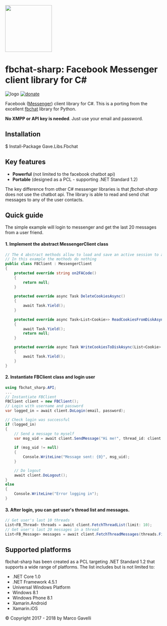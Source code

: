 <img src="https://github.com/gave92/fbchat-sharp/blob/master/fbchat-icon.png?raw=true" width="150" />

# fbchat-sharp: Facebook Messenger client library for C#

![logo](https://img.shields.io/badge/license-BSD-blue.svg)&nbsp;[![donate](https://img.shields.io/badge/Donate-PayPal-green.svg)](https://www.paypal.me/gave92)

Facebook ([Messenger](https://www.messenger.com/)) client library for C#. This is a porting from the excellent [fbchat](https://github.com/carpedm20/fbchat) library for Python.

**No XMPP or API key is needed**. Just use your email and password.

## Installation

$ Install-Package Gave.Libs.Fbchat

## Key features
* **Powerful** (not limited to the facebook chatbot api)
* **Portable** (designed as a PCL - supporting .NET Standard 1.2)

The key difference from other C# messenger libraries is that *fbchat-sharp* does not use the chatbot api. The library is able to read and send chat messages to any of the user contacts.

## Quick guide

The simple example will login to messenger and get the last 20 messages from a user friend.

#### 1. Implement the abstract MessengerClient class

```cs
// The 4 abstract methods allow to load and save an active session to avoid logging in every time and to provide the 2FA code if requested
// In this example the mothods do nothing
public class FBClient : MessengerClient
{
    protected override string on2FACode()
    {
        return null;
    }
    
    protected override async Task DeleteCookiesAsync()
    {
        await Task.Yield();
    }    
        
    protected override async Task<List<Cookie>> ReadCookiesFromDiskAsync()
    {
        await Task.Yield();
        return null;
    }

    protected override async Task WriteCookiesToDiskAsync(List<Cookie> cookieJar)
    {
        await Task.Yield();
    }
}
```

#### 2. Instantiate FBClient class and login user

```cs
using fbchat_sharp.API;
...
// Instantiate FBClient
FBClient client = new FBClient();
// Login with username and password
var logged_in = await client.DoLogin(email, password);

// Check login was successful
if (logged_in)
{
    // Send a message to myself
    var msg_uid = await client.SendMessage("Hi me!", thread_id: client.GetUserUid());
                
    if (msg_uid != null)
    {
        Console.WriteLine("Message sent: {0}", msg_uid);
    }

    // Do logout
    await client.DoLogout();
}
else
{
    Console.WriteLine("Error logging in");
}
```

#### 3. After login, you can get user's thread list and messages.

```cs
// Get user's last 10 threads
List<FB_Thread> threads = await client.FetchThreadList(limit: 10);
// Get user's last 20 messages in a thread
List<FB_Message> messages = await client.FetchThreadMessages(threads.First().uid);
```

## Supported platforms

fbchat-sharp has been created as a PCL targeting .NET Standard 1.2 that supports a wide range of platforms. The list includes but is not limited to:

* .NET Core 1.0
* .NET Framework 4.5.1
* Universal Windows Platform
* Windows 8.1
* Windows Phone 8.1
* Xamarin.Android
* Xamarin.iOS

© Copyright 2017 - 2018 by Marco Gavelli
